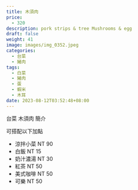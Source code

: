 ```yaml
---
title: 木須肉
price:
  - 320
description: pork strips & tree Mushrooms & egg
draft: false
weight: 41
image: images/img_0352.jpeg
categories:
  - 台菜
  - 豬肉
tags:
  - 白菜
  - 豬肉
  - 蛋
  - 蝦米
  - 木耳
date: 2023-08-12T03:52:48+08:00
---
```


台菜 木須肉 簡介

可搭配以下加點

- 涼拌小菜  NT 90
- 白飯 NT 15
- 奶汁濃湯 NT 30
- 紅茶  NT 50
- 美式咖啡 NT 50
- 可樂 NT 50
